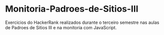 # Monitoria-Padroes-de-Sitios-III

Exercicios do  HackerRank realizados durante o terceiro semestre nas aulas de Padroes de Sitios III e na monitoria com JavaScript.
